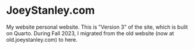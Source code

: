 # JoeyStanley.com
My website personal website. This is "Version 3" of the site, which is bulit on Quarto. During Fall 2023, I migrated from the old website (now at old.joeystanley.com) to here. 
